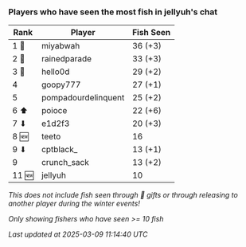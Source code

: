 ### Players who have seen the most fish in jellyuh's chat
| Rank | Player | Fish Seen |
|------|--------|-----------|
| 1 🥇  | miyabwah  | 36 (+3) |
| 2 🥈  | rainedparade  | 33 (+3) |
| 3 🥉  | hello0d  | 29 (+2) |
| 4  | goopy777  | 27 (+1) |
| 5  | pompadourdelinquent  | 25 (+2) |
| 6 ⬆ | poioce  | 22 (+6) |
| 7 ⬇ | e1d2f3  | 20 (+3) |
| 8 🆕 | teeto  | 16 |
| 9 ⬇ | cptblack_  | 13 (+1) |
| 9  | crunch_sack  | 13 (+2) |
| 11 🆕 | jellyuh  | 10 |

_This does not include fish seen through 🎁 gifts or through releasing to another player during the winter events!_

_Only showing fishers who have seen >= 10 fish_

_Last updated at 2025-03-09 11:14:40 UTC_